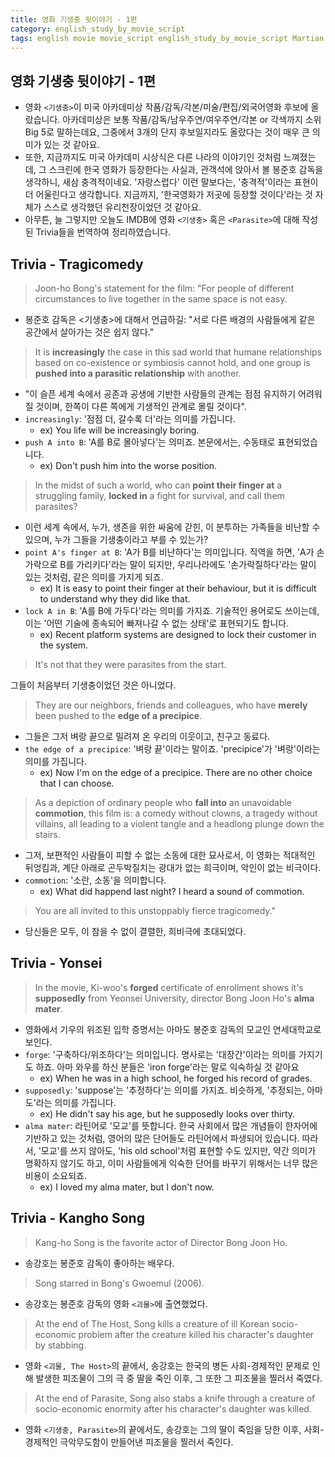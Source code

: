 ```yaml
---
title: 영화 기생충 뒷이야기 - 1편
category: english_study_by_movie_script
tags: english movie movie_script english_study_by_movie_script Martian
---
```


## 영화 기생충 뒷이야기 - 1편

- 영화 `<기생충>`이 미국 아카데미상 작품/감독/각본/미술/편집/외국어영화 후보에 올랐습니다. 아카데미상은 보통 작품/감독/남우주연/여우주연/각본 or 각색까지 소위 Big 5로 말하는데요, 그중에서 3개의 단지 후보일지라도 올랐다는 것이 매우 큰 의미가 있는 것 같아요. 
- 또한, 지금까지도 미국 아카데미 시상식은 다른 나라의 이야기인 것처럼 느껴졌는데, 그 스크린에 한국 영화가 등장한다는 사실과, 관객석에 앉아서 볼 봉준호 감독을 생각하니, 새삼 충격적이네요. '자랑스럽다' 이런 말보다는, '충격적'이라는 표현이 더 어울린다고 생각합니다. 지금까지, '한국영화가 저곳에 등장할 것이다'라는 것 자체가 스스로 생각했던 유리천장이었던 것 같아요. 
- 아무튼, 늘 그렇지만 오늘도 IMDB에 영화 `<기생충>` 혹은 `<Parasite>`에 대해 작성된 Trivia들을 번역하여 정리하였습니다.

## Trivia - Tragicomedy

> Joon-ho Bong's statement for the film: "For people of different circumstances to live together in the same space is not easy. 

- 봉준호 감독은 <기생충>에 대해서 언급하길: "서로 다른 배경의 사람들에게 같은 공간에서 살아가는 것은 쉽지 않다."

> It is **increasingly** the case in this sad world that humane relationships based on co-existence or symbiosis cannot hold, and one group is **pushed into a parasitic relationship** with another. 

- "이 슬픈 세계 속에서 공존과 공생에 기반한 사람들의 관계는 점점 유지하기 어려워질 것이며, 한쪽이 다른 쪽에게 기생적인 관계로 몰릴 것이다".
- `increasingly`: '점점 더, 갈수록 더'라는 의미를 가집니다.
  - ex) You life will be increasingly boring.
- `push A into B`: 'A를 B로 몰아넣다'는 의미죠. 본문에서는, 수동태로 표현되었습니다.
  - ex) Don't push him into the worse position.

> In the midst of such a world, who can **point their finger at** a struggling family, **locked in** a fight for survival, and call them parasites?  

- 이런 세계 속에서, 누가, 생존을 위한 싸움에 갇힌, 이 분투하는 가족들을 비난할 수 있으며, 누가 그들을 기생충이라고 부를 수 있는가? 
- `point A's finger at B`: 'A가 B를 비난하다'는 의미입니다. 직역을 하면, 'A가 손가락으로 B를 가리키다'라는 말이 되지만, 우리나라에도 '손가락질하다'라는 말이 있는 것처럼, 같은 의미를 가지게 되죠. 
  - ex) It is easy to point their finger at their behaviour, but it is difficult to understand why they did like that. 
- `lock A in B`: 'A를 B에 가두다'라는 의미를 가지죠. 기술적인 용어로도 쓰이는데, 이는 '어떤 기술에 종속되어 빠져나갈 수 없는 상태'로 표현되기도 합니다.
  - ex) Recent platform systems are designed to lock their customer in the system. 

> It's not that they were parasites from the start. 

그들이 처음부터 기생충이었던 것은 아니었다.

> They are our neighbors, friends and colleagues, who have **merely** been pushed to the **edge of a precipice**.

- 그들은 그저 벼랑 끝으로 밀려져 온 우리의 이웃이고, 친구고 동료다.
- `the edge of a precipice`: '벼랑 끝'이라는 말이죠. 'precipice'가 '벼랑'이라는 의미를 가집니다.
  - ex) Now I'm on the edge of a precipice. There are no other choice that I can choose. 

> As a depiction of ordinary people who **fall into** an unavoidable **commotion**, this film is: a comedy without clowns, a tragedy without villains, all leading to a violent tangle and a headlong plunge down the stairs. 

- 그저, 보편적인 사람들이 피할 수 없는 소동에 대한 묘사로서, 이 영화는 적대적인 뒤엉킴과, 계단 아래로 곤두박질치는  광대가 없는 희극이며, 악인이 없는 비극이다.
- `commotion`: '소란, 소동'을 의미합니다. 
  - ex) What did happend last night? I heard a sound of commotion.

> You are all invited to this unstoppably fierce tragicomedy."

- 당신들은 모두, 이 참을 수 없이 결렬한, 희비극에 초대되었다.

## Trivia - Yonsei

> In the movie, Ki-woo's **forged** certificate of enrollment shows it's **supposedly** from Yeonsei University, director Bong Joon Ho's **alma mater**.

- 영화에서 기우의 위조된 입학 증명서는 아마도 봉준호 감독의 모교인 연세대학교로 보인다. 
- `forge`: '구축하다/위조하다'는 의미입니다. 명사로는 '대장간'이라는 의미를 가지기도 하죠. 아마 와우를 하신 분들은 'iron forge'라는 말로 익숙하실 것 같아요
  - ex) When he was in a high school, he forged his record of grades.
- `supposedly`: 'suppose'는 '추정하다'는 의미를 가지죠. 비슷하게, '추정되는, 아마도'라는 의미를 가집니다.
  - ex) He didn't say his age, but he supposedly looks over thirty. 
- `alma mater`: 라틴어로 '모교'를 뜻합니다. 한국 사회에서 많은 개념들이 한자어에 기반하고 있는 것처럼, 영어의 많은 단어들도 라틴어에서 파생되어 있습니다. 따라서, '모교'를 쓰지 않아도, 'his old school'처럼 표현할 수도 있지만, 약간 의미가 명확하지 않기도 하고, 이미 사람들에게 익숙한 단어를 바꾸기 위해서는 너무 많은 비용이 소요되죠. 
  - ex) I loved my alma mater, but I don't now.

## Trivia - Kangho Song

> Kang-ho Song is the favorite actor of Director Bong Joon Ho. 

- 송강호는 봉준호 감독이 좋아하는 배우다.

> Song starred in Bong's Gwoemul (2006). 

- 송강호는 봉준호 감독의 영화 `<괴물>`에 출연했었다.

> At the end of The Host, Song kills a creature of ill Korean socio-economic problem after the creature killed his character's daughter by stabbing. 

- 영화 `<괴물, The Host>`의 끝에서, 송강호는 한국의 병든 사회-경제적인 문제로 인해 발생한 피조물이 그의 극 중 딸을 죽인 이후, 그 또한 그 피조물을 찔러서 죽였다. 

> At the end of Parasite, Song also stabs a knife through a creature of socio-economic enormity after his character's daughter was killed.

- 영화 `<기생충, Parasite>`의 끝에서도, 송강호는 그의 딸이 죽임을 당한 이후, 사회-경제적인 극악무도함이 만들어낸 피조물을 찔러서 죽인다.

